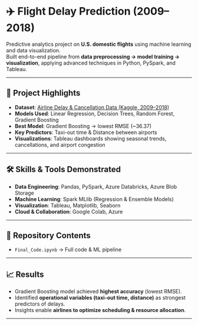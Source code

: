 # ✈️ Flight Delay Prediction (2009–2018)

Predictive analytics project on **U.S. domestic flights** using machine learning and data visualization.  
Built end-to-end pipeline from **data preprocessing → model training → visualization**, applying advanced techniques in Python, PySpark, and Tableau.

---

## 🔑 Project Highlights
- **Dataset**: [Airline Delay & Cancellation Data (Kaggle, 2009–2018)](https://www.kaggle.com/datasets/yuanyuwendymu/airline-delay-and-cancellation-data-2009-2018)  
- **Models Used**: Linear Regression, Decision Trees, Random Forest, Gradient Boosting  
- **Best Model**: Gradient Boosting → lowest RMSE (~36.37)  
- **Key Predictors**: Taxi-out time & Distance between airports  
- **Visualizations**: Tableau dashboards showing seasonal trends, cancellations, and airport congestion  

---

## 🛠️ Skills & Tools Demonstrated
- **Data Engineering**: Pandas, PySpark, Azure Databricks, Azure Blob Storage  
- **Machine Learning**: Spark MLlib (Regression & Ensemble Models)  
- **Visualization**: Tableau, Matplotlib, Seaborn  
- **Cloud & Collaboration**: Google Colab, Azure  

---

## 📂 Repository Contents
- `Final_Code.ipynb` → Full code & ML pipeline   

---

## 📈 Results
- Gradient Boosting model achieved **highest accuracy** (lowest RMSE).  
- Identified **operational variables (taxi-out time, distance)** as strongest predictors of delays.  
- Insights enable **airlines to optimize scheduling & resource allocation**.  

---
